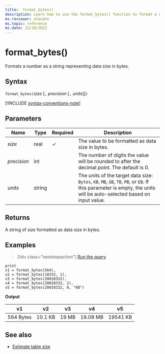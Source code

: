 ```yaml
---
title:  format_bytes()
description: Learn how to use the format_bytes() function to format a number as a string representing the data size in bytes.
ms.reviewer: alexans
ms.topic: reference
ms.date: 12/18/2022
---
```

# format_bytes()

Formats a number as a string representing data size in bytes.

## Syntax

`format_bytes(`*size* [`,` *precision* [`,` *units*]]`)`

[!INCLUDE [syntax-conventions-note](../../includes/syntax-conventions-note.md)]

## Parameters

| Name | Type | Required | Description |
|--|--|--|--|
| *size* | real | &check; | The value to be formatted as data size in bytes.|
| *precision* | int | | The number of digits the value will be rounded to after the decimal point. The default is 0.|
| *units* | string | | The units of the target data size: `Bytes`, `KB`, `MB`, `GB`, `TB`, `PB`, or `EB`. If this parameter is empty, the units will be auto-selected based on input value.|

## Returns

A string of *size* formatted as data size in bytes.

## Examples

> [!div class="nextstepaction"]
> <a href="https://dataexplorer.azure.com/clusters/help/databases/Samples?query=H4sIAAAAAAAAAysoyswrUeAqM1SwVUjLL8pNLIlPqixJLdYwNTPR1OEqM0IXNzQwNjbSUTAESRqjSxoZGIDlQZImuCR1FMDyprjlDXQUlLydlDQBI/ZQzZ0AAAA=" target="_blank">Run the query</a>

```kusto
print 
v1 = format_bytes(564),
v2 = format_bytes(10332, 1),
v3 = format_bytes(20010332),
v4 = format_bytes(20010332, 2),
v5 = format_bytes(20010332, 0, "KB")
```

**Output**

|v1|v2|v3|v4|v5|
|---|---|---|---|---|
|564 Bytes|10.1 KB|19 MB|19.08 MB|19541 KB|

## See also

* [Estimate table size](../management/estimate-table-size.md)
